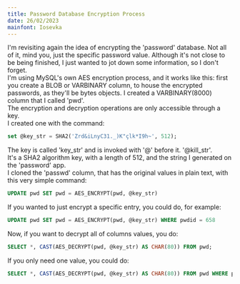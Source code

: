 ```yaml
---
title: Password Database Encryption Process
date: 26/02/2023
mainfont: Iosevka
---
```


I'm revisiting again the idea of encrypting the 'password' database. Not all of 
it, mind you, just the specific password value.  Although it's not close to be 
being finished, I just wanted to jot down some information, so I don't forget.  
I'm using MySQL's own AES encryption process, and it works like this:  first you 
create a BLOB or VARBINARY column, to house the encrypted passwords, as they'll 
be bytes objects. I created a VARBINARY(8000) column that I called 'pwd'.  
The encryption and decryption operations are only accessible through a key.  
I created one with the command:  
```sql
set @key_str = SHA2('Zrd&iLnyC31._)K"çlk*I9h~', 512);
```
The key is called 'key_str' and is invoked with '@' before it. '@kill_str'.  
It's a SHA2 algorithm key, with a length of 512, and the string I generated on  
the 'password' app.  
I cloned the 'passwd' column, that has the original values in plain text, with 
this very simple command:  
```sql
UPDATE pwd SET pwd = AES_ENCRYPT(pwd, @key_str)
```
If you wanted to just encrypt a specific entry, you could do, for example:  
```sql
UPDATE pwd SET pwd = AES_ENCRYPT(pwd, @key_str) WHERE pwdid = 658
```
Now, if you want to decrypt all of columns values, you do:  
```sql 
SELECT *, CAST(AES_DECRYPT(pwd, @key_str) AS CHAR(80)) FROM pwd;
```
If you only need one value, you could do:
```sql
SELECT *, CAST(AES_DECRYPT(pwd, @key_str) AS CHAR(80)) FROM pwd WHERE pwdid = 658;
```
